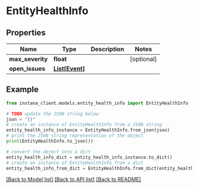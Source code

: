 # EntityHealthInfo


## Properties

Name | Type | Description | Notes
------------ | ------------- | ------------- | -------------
**max_severity** | **float** |  | [optional] 
**open_issues** | [**List[Event]**](Event.md) |  | 

## Example

```python
from instana_client.models.entity_health_info import EntityHealthInfo

# TODO update the JSON string below
json = "{}"
# create an instance of EntityHealthInfo from a JSON string
entity_health_info_instance = EntityHealthInfo.from_json(json)
# print the JSON string representation of the object
print(EntityHealthInfo.to_json())

# convert the object into a dict
entity_health_info_dict = entity_health_info_instance.to_dict()
# create an instance of EntityHealthInfo from a dict
entity_health_info_from_dict = EntityHealthInfo.from_dict(entity_health_info_dict)
```
[[Back to Model list]](../README.md#documentation-for-models) [[Back to API list]](../README.md#documentation-for-api-endpoints) [[Back to README]](../README.md)


